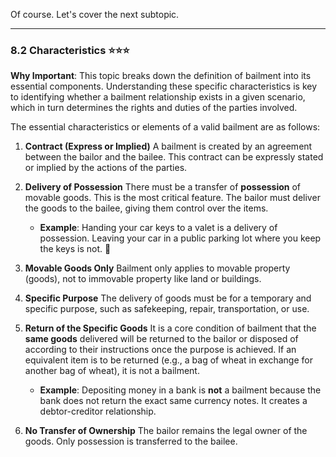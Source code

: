 Of course. Let's cover the next subtopic.

---

### **8.2 Characteristics** ⭐⭐⭐

**Why Important**: This topic breaks down the definition of bailment into its essential components. Understanding these specific characteristics is key to identifying whether a bailment relationship exists in a given scenario, which in turn determines the rights and duties of the parties involved.

The essential characteristics or elements of a valid bailment are as follows:

1. **Contract (Express or Implied)** A bailment is created by an agreement between the bailor and the bailee. This contract can be expressly stated or implied by the actions of the parties.
    
2. **Delivery of Possession** There must be a transfer of **possession** of movable goods. This is the most critical feature. The bailor must deliver the goods to the bailee, giving them control over the items.
    
    - **Example**: Handing your car keys to a valet is a delivery of possession. Leaving your car in a public parking lot where you keep the keys is not. 🔑
        
3. **Movable Goods Only** Bailment only applies to movable property (goods), not to immovable property like land or buildings.
    
4. **Specific Purpose** The delivery of goods must be for a temporary and specific purpose, such as safekeeping, repair, transportation, or use.
    
5. **Return of the Specific Goods** It is a core condition of bailment that the **same goods** delivered will be returned to the bailor or disposed of according to their instructions once the purpose is achieved. If an equivalent item is to be returned (e.g., a bag of wheat in exchange for another bag of wheat), it is not a bailment.
    
    - **Example**: Depositing money in a bank is **not** a bailment because the bank does not return the exact same currency notes. It creates a debtor-creditor relationship.
        
6. **No Transfer of Ownership** The bailor remains the legal owner of the goods. Only possession is transferred to the bailee.